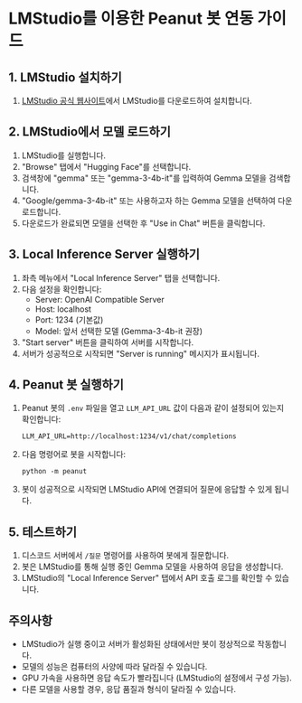 # LMStudio를 이용한 Peanut 봇 연동 가이드

## 1. LMStudio 설치하기

1. [LMStudio 공식 웹사이트](https://lmstudio.ai/)에서 LMStudio를 다운로드하여 설치합니다.

## 2. LMStudio에서 모델 로드하기

1. LMStudio를 실행합니다.
2. "Browse" 탭에서 "Hugging Face"를 선택합니다.
3. 검색창에 "gemma" 또는 "gemma-3-4b-it"를 입력하여 Gemma 모델을 검색합니다.
4. "Google/gemma-3-4b-it" 또는 사용하고자 하는 Gemma 모델을 선택하여 다운로드합니다.
5. 다운로드가 완료되면 모델을 선택한 후 "Use in Chat" 버튼을 클릭합니다.

## 3. Local Inference Server 실행하기

1. 좌측 메뉴에서 "Local Inference Server" 탭을 선택합니다.
2. 다음 설정을 확인합니다:
   - Server: OpenAI Compatible Server
   - Host: localhost
   - Port: 1234 (기본값)
   - Model: 앞서 선택한 모델 (Gemma-3-4b-it 권장)
3. "Start server" 버튼을 클릭하여 서버를 시작합니다.
4. 서버가 성공적으로 시작되면 "Server is running" 메시지가 표시됩니다.

## 4. Peanut 봇 실행하기

1. Peanut 봇의 `.env` 파일을 열고 `LLM_API_URL` 값이 다음과 같이 설정되어 있는지 확인합니다:
   ```
   LLM_API_URL=http://localhost:1234/v1/chat/completions
   ```
2. 다음 명령어로 봇을 시작합니다:
   ```
   python -m peanut
   ```
3. 봇이 성공적으로 시작되면 LMStudio API에 연결되어 질문에 응답할 수 있게 됩니다.

## 5. 테스트하기

1. 디스코드 서버에서 `/질문` 명령어를 사용하여 봇에게 질문합니다.
2. 봇은 LMStudio를 통해 실행 중인 Gemma 모델을 사용하여 응답을 생성합니다.
3. LMStudio의 "Local Inference Server" 탭에서 API 호출 로그를 확인할 수 있습니다.

## 주의사항

- LMStudio가 실행 중이고 서버가 활성화된 상태에서만 봇이 정상적으로 작동합니다.
- 모델의 성능은 컴퓨터의 사양에 따라 달라질 수 있습니다.
- GPU 가속을 사용하면 응답 속도가 빨라집니다 (LMStudio의 설정에서 구성 가능).
- 다른 모델을 사용할 경우, 응답 품질과 형식이 달라질 수 있습니다. 